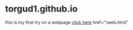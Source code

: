 # torgud1.github.io
this is my first try on a webpage
<a href="web.html">click here</a>
href="/web.html"
